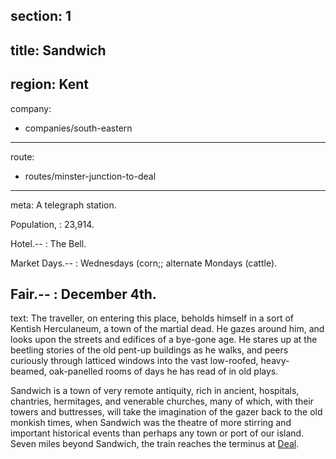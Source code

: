 section: 1
----
title: Sandwich
----
region: Kent
----
company:
- companies/south-eastern
----
route:
- routes/minster-junction-to-deal
----
meta: A telegraph station.

Population,
: 23,914.

Hotel.--
: The Bell.

Market Days.--
: Wednesdays (corn;; alternate Mondays (cattle).

Fair.--
: December 4th.
----
text: The traveller, on entering this place, beholds himself in a sort of Kentish Herculaneum, a town of the martial dead. He gazes around him, and looks upon the streets and edifices of a bye-gone age. He stares up at the beetling stories of the old pent-up buildings as he walks, and peers curiously through latticed windows into the vast low-roofed, heavy-beamed, oak-panelled rooms of days he has read of in old plays.

Sandwich is a town of very remote antiquity, rich in ancient, hospitals, chantries, hermitages, and venerable churches, many of which, with their towers and buttresses, will take the imagination of the gazer back to the old monkish times, when Sandwich was the theatre of more stirring and important historical events than perhaps any town or port of our island. Seven miles beyond Sandwich, the train reaches the terminus at [Deal](/stations/deal).